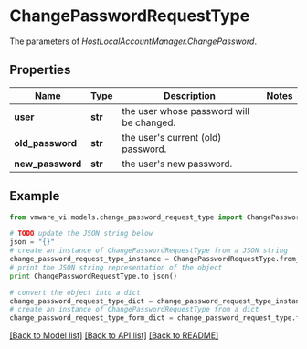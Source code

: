# ChangePasswordRequestType

The parameters of *HostLocalAccountManager.ChangePassword*. 

## Properties
Name | Type | Description | Notes
------------ | ------------- | ------------- | -------------
**user** | **str** | the user whose password will be changed.  | 
**old_password** | **str** | the user&#39;s current (old) password.  | 
**new_password** | **str** | the user&#39;s new password.  | 

## Example

```python
from vmware_vi.models.change_password_request_type import ChangePasswordRequestType

# TODO update the JSON string below
json = "{}"
# create an instance of ChangePasswordRequestType from a JSON string
change_password_request_type_instance = ChangePasswordRequestType.from_json(json)
# print the JSON string representation of the object
print ChangePasswordRequestType.to_json()

# convert the object into a dict
change_password_request_type_dict = change_password_request_type_instance.to_dict()
# create an instance of ChangePasswordRequestType from a dict
change_password_request_type_form_dict = change_password_request_type.from_dict(change_password_request_type_dict)
```
[[Back to Model list]](../README.md#documentation-for-models) [[Back to API list]](../README.md#documentation-for-api-endpoints) [[Back to README]](../README.md)


